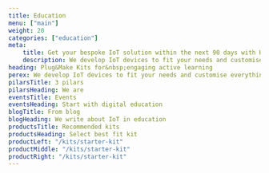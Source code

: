 ```yaml
---
title: Education
menu: ["main"]
weight: 20
categories: ["education"]
meta:
    title: Get your bespoke IoT solution within the next 90 days with HARDWARIO
    description: We develop IoT devices to fit your needs and customise everything from the technical solution to the branded product casing. Get ready to connect your world.
heading: Plug&Make Kits for&nbsp;engaging active learning
perex: We develop IoT devices to fit your needs and customise everything from the technical solution to the branded product casing. Get ready to connect your world.
pilarsTitle: 3 pilars
pilarsHeading: We are
eventsTitle: Events
eventsHeading: Start with digital education
blogTitle: From blog
blogHeading: We write about IoT in education
productsTitle: Recommended kits
productsHeading: Select best fit kit
productLeft: "/kits/starter-kit"
productMiddle: "/kits/starter-kit"
productRight: "/kits/starter-kit"
---
```

